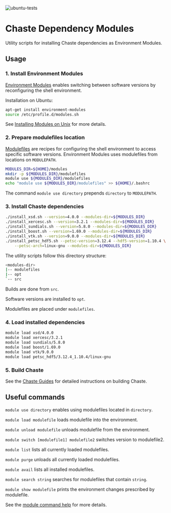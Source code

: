 ![ubuntu-tests](https://github.com/Chaste/dependency-modules/actions/workflows/ubuntu-tests.yml/badge.svg)

# Chaste Dependency Modules

Utility scripts for installing Chaste dependencies as Environment Modules.

## Usage

### 1. Install Environment Modules

[Environment Modules](https://modules.readthedocs.io/) enables switching between software versions by reconfiguring the shell environment.

Installation on Ubuntu:

``` bash
apt-get install environment-modules
source /etc/profile.d/modules.sh
```

See [Installing Modules on Unix](https://modules.readthedocs.io/en/latest/INSTALL.html) for more details.

### 2. Prepare modulefiles location

[Modulefiles](https://modules.readthedocs.io/en/latest/modulefile.html) are recipes for configuring the shell environment to access specific software versions. Environment Modules uses modulefiles from locations on `MODULEPATH`.

``` bash
MODULES_DIR=${HOME}/modules
mkdir -p ${MODULES_DIR}/modulefiles
module use ${MODULES_DIR}/modulefiles
echo "module use ${MODULES_DIR}/modulefiles" >> ${HOME}/.bashrc
```

The command `module use directory` prepends `directory` to `MODULEPATH`.

### 3. Install Chaste dependencies

``` bash
./install_xsd.sh --version=4.0.0 --modules-dir=${MODULES_DIR}
./install_xercesc.sh --version=3.2.1 --modules-dir=${MODULES_DIR}
./install_sundials.sh --version=5.8.0 --modules-dir=${MODULES_DIR}
./install_boost.sh --version=1.69.0 --modules-dir=${MODULES_DIR}
./install_vtk.sh --version=9.0.0 --modules-dir=${MODULES_DIR}
./install_petsc_hdf5.sh --petsc-version=3.12.4 --hdf5-version=1.10.4 \
    --petsc-arch=linux-gnu --modules-dir=${MODULES_DIR}
```

The utility scripts follow this directory structure:

``` bash
<modules-dir>
|-- modulefiles
|-- opt
`-- src
```

Builds are done from `src`.

Software versions are installed to `opt`.

Modulefiles are placed under `modulefiles`.

### 4. Load installed dependencies

``` bash
module load xsd/4.0.0
module load xercesc/3.2.1
module load sundials/5.8.0
module load boost/1.69.0
module load vtk/9.0.0
module load petsc_hdf5/3.12.4_1.10.4/linux-gnu
```

### 5. Build Chaste

See the [Chaste Guides](https://chaste.cs.ox.ac.uk/trac/wiki/ChasteGuides/CmakeFirstRun) for detailed instructions on building Chaste.

## Useful commands

`module use directory` enables using modulefiles located in `directory`.

`module load modulefile` loads modulefile into the environment.

`module unload modulefile` unloads modulefile from the environment.

`module switch [modulefile1] modulefile2` switches version to modulefile2.

`module list` lists all currently loaded modulefiles.

`module purge` unloads all currently loaded modulefiles.

`module avail` lists all installed modulefiles.

`module search string` searches for modulefiles that contain `string`.

`module show modulefile` prints the environment changes prescribed by modulefile.

See the [module command help](https://modules.readthedocs.io/en/latest/module.html) for more details.
